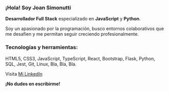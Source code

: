 ### ¡Hola! Soy Joan Simonutti

**Desarrollador Full Stack** especializado en **JavaScript** y **Python**.

Soy un apasionado por la programación, busco entornos colaborativos que me desafíen y me permitan seguir creciendo profesionalmente.


### Tecnologías y herramientas:

HTML5, CSS3, JavaScript, TypeScript, React, Bootstrap, Flask, Python, SQL, Jest, Git, Linux, Bla, Bla, Bla.

Visita [Mi LinkedIn](https://www.linkedin.com/in/joansimonutti/)

**¡No dudes en escribirme!**
